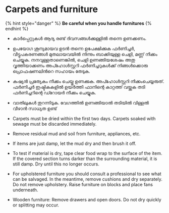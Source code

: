 # Carpets and furniture

{% hint style="danger" %}
**Be careful when you handle furnitures**
{% endhint %}

* കാർപ്പെറ്റുകൾ ആദ്യ രണ്ട് ദിവസങ്ങൾക്കുള്ളിൽ തന്നെ ഉണക്കണം. 
* ഉപയോഗ ശൂന്യമായവ ഉടൻ തന്നെ ഉപേക്ഷിക്കുക ഫർണിച്ചർ, വീട്ടുപകരണങ്ങൾ മുതലായവയിൽ നിന്നും ബാക്കിയുള്ള ചെളി, മണ്ണ് നീക്കം ചെയ്യുക. നനവുള്ളതാണെങ്കിൽ, ചെളി ഉണങ്ങിയശേഷം അതു വൃത്തിയാക്കണം അപ്ഹോൾസ്റ്ററി ഫർണിച്ചറുകൾക്ക് നിങ്ങൾക്കൊരു പ്രൊഫഷണലിൻറെ സഹായം തേടുക. 
* കുഷ്യൻ പ്രത്യേകം നീക്കം ചെയ്തു ഉണക്കുക. അപ്ഹോൾസ്റ്ററി നീക്കംചെയ്യരുത്. ഫർണിച്ചർ ഇഷ്ടികകളിൽ ഉയർത്തി ഫാനിന്റെ കാറ്റത്ത് വയ്ക്കുക തടി ഫർണിച്ചറിന്റെ ഡ്റോയർ നീക്കം ചെയ്യുക. 
* വാതിലുകൾ തുറന്നിടുക. വേഗത്തിൽ ഉണങ്ങിയാൽ തടിയിൽ വിള്ളൽ വീഴാൻ സാധ്യത ഉണ്ട്



* Carpets must be dried within the first two days. Carpets soaked with sewage must be discarded immediately.
* Remove residual mud and soil from furniture, appliances, etc.
* If items are just damp, let the mud dry and then brush it off.
* To test if material is dry, tape clear food wrap to the surface of the item. If the covered section turns darker than the surrounding material, it is still damp. Dry until this no longer occurs.
* For upholstered furniture you should consult a professional to see what can be salvaged. In the meantime, remove cushions and dry separately. Do not remove upholstery. Raise furniture on blocks and place fans underneath.
* Wooden furniture: Remove drawers and open doors. Do not dry quickly or splitting may occur.


